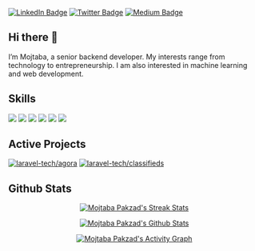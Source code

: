 [![LinkedIn Badge](https://img.shields.io/badge/LinkedIn-Profile-informational?style=flat&logo=linkedin&logoColor=white&color=0D76A8)](https://www.linkedin.com/in/mjpakzad/)
[![Twitter Badge](https://img.shields.io/badge/Twitter-Profile-informational?style=flat&logo=twitter&logoColor=white&color=1CA2F1)](https://twitter.com/mjpakzad)
[![Medium Badge](https://img.shields.io/badge/Medium-Profile-informational?style=flat&logo=medium&logoColor=white&color=66CDAA)](https://medium.com/@mjpakzad)

## Hi there 👋

I’m Mojtaba, a senior backend developer. My interests range from technology to entrepreneurship. I am also interested in machine learning and web development.

## Skills

![](https://img.shields.io/badge/Code-Go-informational?style=flat&logo=Go&logoColor=white&color=4AB197)
![](https://img.shields.io/badge/Code-JavaScript-informational?style=flat&logo=JavaScript&logoColor=white&color=4AB197)
![](https://img.shields.io/badge/Code-Laravel-informational?style=flat&logo=Laravel&logoColor=white&color=4AB197)
![](https://img.shields.io/badge/Code-PHP-informational?style=flat&logo=PHP&logoColor=white&color=4AB197)
![](https://img.shields.io/badge/Code-Python-informational?style=flat&logo=Python&logoColor=white&color=4AB197)
![](https://img.shields.io/badge/Code-MySQL-informational?style=flat&logo=MySQL&logoColor=white&color=4AB197)

## Active Projects

[![laravel-tech/agora](https://github-readme-stats.vercel.app/api/pin/?username=laravel-tech&repo=agora&theme=dracula)](https://github.com/verlium/agora)
[![laravel-tech/classifieds](https://github-readme-stats.vercel.app/api/pin/?username=laravel-tech&repo=classifieds&theme=dracula)](https://github.com/verlium/classifieds)

## Github Stats

<p align="center">
	<a href="https://mjpakzad.com">
		<img alt="Mojtaba Pakzad's Streak Stats"
			 src="https://github-readme-streak-stats.herokuapp.com/?user=mjpakzad&theme=black-ice&hide_border=true&stroke=0000&background=0D1117&ring=60D9FA&fire=60D9FA&currStreakLabel=60D9FA"/>
	</a>
</p>

<p align="center">
	<a href="https://mjpakzad.com">
		<img alt="Mojtaba Pakzad's Github Stats"
			 src="https://denvercoder1-github-readme-stats.vercel.app/api?username=mjpakzad&show_icons=true&count_private=true&theme=react&hide_border=true&bg_color=0D1117"/>
	</a>
</p>

<p align="center">
	<a href="https://mjpakzad.com">
		<img alt="Mojtaba Pakzad's Activity Graph"
			 src="https://activity-graph.herokuapp.com/graph?username=mjpakzad&bg_color=0D1117&color=5BCDEC&line=5BCDEC&point=FFFFFF&hide_border=true"/>
	</a>
</p>
